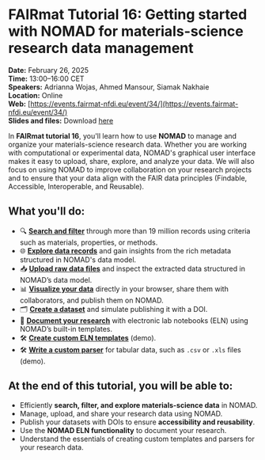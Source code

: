 # FAIRmat Tutorial 16: Getting started with NOMAD for materials-science research data management

**Date:** February 26, 2025  
**Time:** 13:00–16:00 CET  
**Speakers:** Adrianna Wojas, Ahmed Mansour, Siamak Nakhaie  
**Location:** Online  
**Web:** [https://events.fairmat-nfdi.eu/event/34/](https://events.fairmat-nfdi.eu/event/34/)  
**Slides and files:** Download [here](https://github.com/siamakn/temp_tutorial_16/tree/main/tutorial_16_materials)


In **FAIRmat tutorial 16**, you'll learn how to use **NOMAD** to manage and organize your materials-science research data. Whether you are working with computational or experimental data, NOMAD's graphical user interface makes it easy to upload, share, explore, and analyze your data. We will also focus on using NOMAD to improve collaboration on your research projects and to ensure that your data align with the FAIR data principles (Findable, Accessible, Interoperable, and Reusable).

## What you'll do:
- 🔍 [**Search and filter**](T16_1/T16_1_search_and_filter.md) through more than 19 million records using criteria such as materials, properties, or methods.    
- 🌐 [**Explore data records**](T16_2/T16_2_explore_data_records.md) and gain insights from the rich metadata structured in NOMAD's data model.
- 📥 [**Upload raw data files**](T16_3/T16_3_upload_raw_data_files.md) and inspect the extracted data structured in NOMAD’s data model.
- 📊 [**Visualize your data**](T16_4/T16_4_visualize_your_data.md) directly in your browser, share them with collaborators, and publish them on NOMAD. 
- 🗂️ [**Create a dataset**](T16_5/T16_5_create_a_dataset.md) and simulate publishing it with a DOI. 
- 📖 [**Document your research**](T16_6/T16_6_document_your_research.md) with electronic lab notebooks (ELN) using NOMAD’s built-in templates.  
- 🛠️ [**Create custom ELN templates**](T16_7/T16_7_create_custom_eln_templates.md) (demo).  
- 🛠️ [**Write a custom parser**](T16_8/T16_8_write_a_custom_parser.md) for tabular data, such as `.csv` or `.xls` files (demo).  

## At the end of this tutorial, you will be able to:
- Efficiently **search, filter, and explore materials-science data** in NOMAD.  
- Manage, upload, and share your research data using NOMAD.  
- Publish your datasets with DOIs to ensure **accessibility and reusability**.  
- Use the **NOMAD ELN functionality** to document your research.  
- Understand the essentials of creating custom templates and parsers for your research data.  
